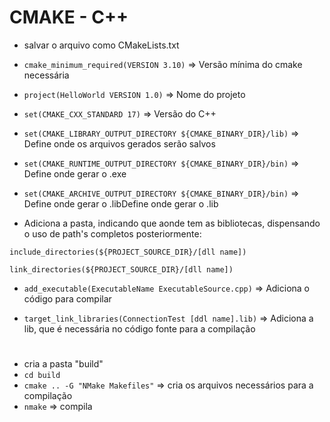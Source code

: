 # CMAKE - C++

- salvar o arquivo como CMakeLists.txt

- ` cmake_minimum_required(VERSION 3.10) ` => Versão mínima do cmake necessária

- ` project(HelloWorld VERSION 1.0) ` => Nome do projeto

- ` set(CMAKE_CXX_STANDARD 17) ` => Versão do C++

- ` set(CMAKE_LIBRARY_OUTPUT_DIRECTORY ${CMAKE_BINARY_DIR}/lib) ` => Define onde os arquivos gerados serão salvos

- ` set(CMAKE_RUNTIME_OUTPUT_DIRECTORY ${CMAKE_BINARY_DIR}/bin) ` => Define onde gerar o .exe

- ` set(CMAKE_ARCHIVE_OUTPUT_DIRECTORY ${CMAKE_BINARY_DIR}/bin) ` => Define onde gerar o .libDefine onde gerar o .lib

- Adiciona a pasta, indicando que aonde tem as bibliotecas, dispensando o uso de path's completos posteriormente:

```
include_directories(${PROJECT_SOURCE_DIR}/[dll name])

link_directories(${PROJECT_SOURCE_DIR}/[dll name])
```

- ` add_executable(ExecutableName ExecutableSource.cpp) ` => Adiciona o código para compilar


- ` target_link_libraries(ConnectionTest [ddl name].lib) ` => Adiciona a lib, que é necessária no código fonte para a compilação

#
- cria a pasta "build"
- ` cd build `
- ` cmake .. -G "NMake Makefiles" ` => cria os arquivos necessários para a compilação
- ` nmake ` => compila